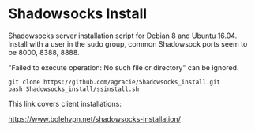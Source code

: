 # Shadowsocks Install


Shadowsocks server installation script for Debian 8 and Ubuntu 16.04. Install with a user in the sudo group, common Shadowsock ports seem to be 8000, 8388, 8888. 


"Failed to execute operation: No such file or directory" can be ignored. 


```
git clone https://github.com/agracie/Shadowsocks_install.git
bash Shadowsocks_install/ssinstall.sh
```

This link covers client installations:

https://www.bolehvpn.net/shadowsocks-installation/
